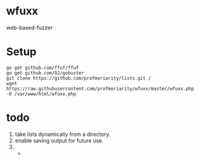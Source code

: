 # wfuxx
web-based-fuzzer

# Setup


```
go get github.com/ffuf/ffuf
go get github.com/OJ/gobuster
git clone https://github.com/profmoriarity/lists.git /
wget https://raw.githubusercontent.com/profmoriarity/wfuxx/master/wfuxx.php -O /var/www/html/wfuxx.php
```


# todo
1. take lists dynamically from a directory.
2. enable saving output for future use.
3. -
